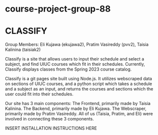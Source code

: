 # course-project-group-88
# CLASSIFY

Group Members: Eli Kujawa (ekujawa2), Pratim Vasireddy (pvv2), Taisia Kalinina (taisiak2)

Classify is a site that allows users to input their schedule and select a subject, and find UIUC courses which fit in their schedules.
Currently, Classify displays classes from the Spring 2023 course catalog.

Classify is a git pages site built using Node.js. It utilizes webscraped data on sections of UIUC courses, and a python script which takes a schedule and a subject as an input, and returns the courses and sections which the user could fit into their schedules. 

Our site has 3 main components:
The Frontend, primarily made by Taisia Kalinina.
The Backend, primarily made by Eli Kujawa.
The Webscraper, primarily made by Pratim Vasireddy.
All of us (Taisia, Pratim, and Eli) were involved in connecting these 3 components.

 INSERT INSTALLATION INSTRUCTIONS HERE
